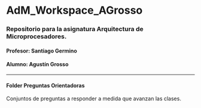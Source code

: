# AdM_Workspace_AGrosso
### Repositorio para la asignatura Arquitectura de Microprocesadores.
#### Profesor:  Santiago Germino
#### Alumno:    Agustín Grosso

-------------------------------------------------------

#### Folder Preguntas Orientadoras
Conjuntos de preguntas a responder a medida que avanzan las clases.

